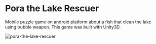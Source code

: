 # Pora the Lake Rescuer

Mobile puzzle game on android platform about a fish that clean the lake using bubble weapon. This game was built with Unity3D.

![pora-the-lake-rescuer](http://longstim.github.io/img/portfolio/pora-the-lake-rescuer.jpg)
